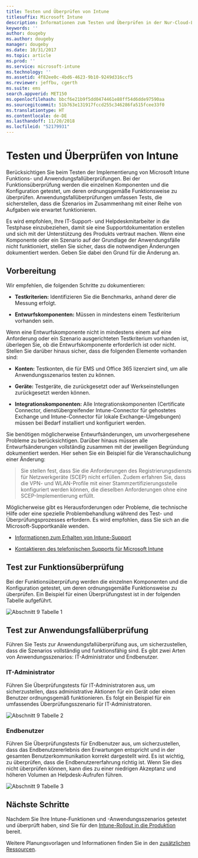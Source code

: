 ```yaml
---
title: Testen und Überprüfen von Intune
titlesuffix: Microsoft Intune
description: Informationen zum Testen und Überprüfen in der Nur-Cloud-Lösung von Intune in Ihrer Umgebung
keywords: ''
author: dougeby
ms.author: dougeby
manager: dougeby
ms.date: 10/31/2017
ms.topic: article
ms.prod: ''
ms.service: microsoft-intune
ms.technology: ''
ms.assetid: 4f82ee0c-4bd6-4623-9b10-9249d316ccf5
ms.reviewer: jeffbu, cgerth
ms.suite: ems
search.appverid: MET150
ms.openlocfilehash: bbcf6e21b9f5dd0474461e88ff54d6dde97590aa
ms.sourcegitcommit: 51b763e131917fccd255c346286fa515fcee33f0
ms.translationtype: HT
ms.contentlocale: de-DE
ms.lasthandoff: 11/20/2018
ms.locfileid: "52179931"
---
```

# <a name="intune-testing-and-validation"></a>Testen und Überprüfen von Intune

Berücksichtigen Sie beim Testen der Implementierung von Microsoft Intune Funktions- und Anwendungsfallüberprüfungen. Bei der Funktionsüberprüfung werden die einzelnen Komponenten und die Konfiguration getestet, um deren ordnungsgemäße Funktionsweise zu überprüfen. Anwendungsfallüberprüfungen umfassen Tests, die sicherstellen, dass die Szenarios im Zusammenhang mit einer Reihe von Aufgaben wie erwartet funktionieren. 

Es wird empfohlen, Ihre IT-Support- und Helpdeskmitarbeiter in die Testphase einzubeziehen, damit sie eine Supportdokumentation erstellen und sich mit der Unterstützung des Produkts vertraut machen. Wenn eine Komponente oder ein Szenario auf der Grundlage der Anwendungsfälle nicht funktioniert, stellen Sie sicher, dass die notwendigen Änderungen dokumentiert werden. Geben Sie dabei den Grund für die Änderung an.

## <a name="before-you-begin"></a>Vorbereitung

Wir empfehlen, die folgenden Schritte zu dokumentieren:

-   **Testkriterien:** Identifizieren Sie die Benchmarks, anhand derer die Messung erfolgt.

-   **Entwurfskomponenten:** Müssen in mindestens einem Testkriterium vorhanden sein.

Wenn eine Entwurfskomponente nicht in mindestens einem auf eine Anforderung oder ein Szenario ausgerichteten Testkriterium vorhanden ist, überlegen Sie, ob die Entwurfskomponente erforderlich ist oder nicht. Stellen Sie darüber hinaus sicher, dass die folgenden Elemente vorhanden sind:

-   **Konten:** Testkonten, die für EMS und Office 365 lizenziert sind, um alle Anwendungsszenarios testen zu können.

-   **Geräte:** Testgeräte, die zurückgesetzt oder auf Werkseinstellungen zurückgesetzt werden können.

-   **Integrationskomponenten:** Alle Integrationskomponenten (Certificate Connector, dienstübergreifender Intune-Connector für gehostetes Exchange und Intune-Connector für lokale Exchange-Umgebungen) müssen bei Bedarf installiert und konfiguriert werden.

Sie benötigen möglicherweise Entwurfsänderungen, um unvorhergesehene Probleme zu berücksichtigen. Darüber hinaus müssen alle Entwurfsänderungen vollständig zusammen mit der jeweiligen Begründung dokumentiert werden. Hier sehen Sie ein Beispiel für die Veranschaulichung einer Änderung:

<blockquote>Sie stellen fest, dass Sie die Anforderungen des Registrierungsdiensts für Netzwerkgeräte (SCEP) nicht erfüllen. Zudem erfahren Sie, dass die VPN- und WLAN-Profile mit einer Stammzertifizierungsstelle konfiguriert werden können, die dieselben Anforderungen ohne eine SCEP-Implementierung erfüllt.</blockquote>

Möglicherweise gibt es Herausforderungen oder Probleme, die technische Hilfe oder eine spezielle Problembehandlung während des Test- und Überprüfungsprozesses erfordern. Es wird empfohlen, dass Sie sich an die Microsoft-Supportkanäle wenden.

-   [Informationen zum Erhalten von Intune-Support](get-support.md)

-   [Kontaktieren des telefonischen Supports für Microsoft Intune](/intune-classic/troubleshoot/contact-assisted-phone-support-for-microsoft-intune)

## <a name="functional-validation-testing"></a>Test zur Funktionsüberprüfung

Bei der Funktionsüberprüfung werden die einzelnen Komponenten und die Konfiguration getestet, um deren ordnungsgemäße Funktionsweise zu überprüfen. Ein Beispiel für einen Überprüfungstest ist in der folgenden Tabelle aufgeführt.

![Abschnitt 9 Tabelle 1](./media/section-9-image-1-table.PNG)

## <a name="use-case-validation-testing"></a>Test zur Anwendungsfallüberprüfung

Führen Sie Tests zur Anwendungsfallüberprüfung aus, um sicherzustellen, dass die Szenarios vollständig und funktionsfähig sind. Es gibt zwei Arten von Anwendungsszenarios: IT-Administrator und Endbenutzer.

### <a name="it-admin"></a>IT-Administrator

Führen Sie Überprüfungstests für IT-Administratoren aus, um sicherzustellen, dass administrative Aktionen für ein Gerät oder einen Benutzer ordnungsgemäß funktionieren. Es folgt ein Beispiel für ein umfassendes Überprüfungsszenario für IT-Administratoren.

![Abschnitt 9 Tabelle 2](./media/section-9-image-2-table.PNG)

### <a name="end-user"></a>Endbenutzer

Führen Sie Überprüfungstests für Endbenutzer aus, um sicherzustellen, dass das Endbenutzererlebnis den Erwartungen entspricht und in der gesamten Benutzerkommunikation korrekt dargestellt wird. Es ist wichtig, zu überprüfen, dass die Endbenutzererfahrung richtig ist. Wenn Sie dies nicht überprüfen können, kann dies zu einer niedrigen Akzeptanz und höheren Volumen an Helpdesk-Aufrufen führen.

![Abschnitt 9 Tabelle 3](./media/section-9-image-3-table.PNG)

## <a name="next-steps"></a>Nächste Schritte

Nachdem Sie Ihre Intune-Funktionen und -Anwendungsszenarios getestet und überprüft haben, sind Sie für den [Intune-Rollout in die Produktion](planning-guide-rollout-plan.md) bereit.

Weitere Planungsvorlagen und Informationen finden Sie in den [zusätzlichen Ressourcen](planning-guide-resources.md).
